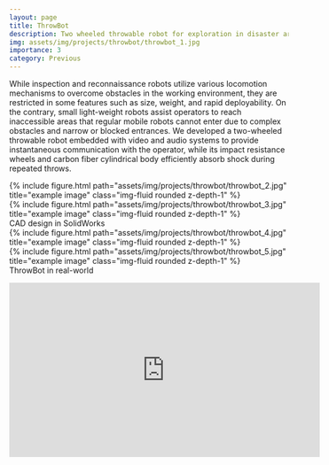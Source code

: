```yaml
---
layout: page
title: ThrowBot
description: Two wheeled throwable robot for exploration in disaster areas
img: assets/img/projects/throwbot/throwbot_1.jpg
importance: 3
category: Previous
---
```


While inspection and reconnaissance robots utilize various locomotion mechanisms to overcome obstacles in the working environment, they are restricted in some features such as size, weight, and rapid deployability. On the contrary, small light-weight robots assist operators to reach inaccessible areas that regular mobile robots cannot enter due to complex obstacles and narrow or blocked entrances. We developed a two-wheeled throwable robot embedded with video and audio systems to provide instantaneous communication with the operator, while its impact resistance wheels and carbon fiber cylindrical body efficiently absorb shock during repeated throws.

<div class="row">
    <div class="col-sm mt-3 mt-md-0">
        {% include figure.html path="assets/img/projects/throwbot/throwbot_2.jpg" title="example image" class="img-fluid rounded z-depth-1" %}
    </div>
    <div class="col-sm mt-3 mt-md-0">
        {% include figure.html path="assets/img/projects/throwbot/throwbot_3.jpg" title="example image" class="img-fluid rounded z-depth-1" %}
    </div>
</div>
<div class="caption">
    CAD design in SolidWorks
</div>


<div class="row justify-content-sm-center">
    <div class="col-sm-5 mt-3 mt-md-0">
        {% include figure.html path="assets/img/projects/throwbot/throwbot_4.jpg" title="example image" class="img-fluid rounded z-depth-1" %}
    </div>
    <div class="col-sm-6 mt-3 mt-md-0">
        {% include figure.html path="assets/img/projects/throwbot/throwbot_5.jpg" title="example image" class="img-fluid rounded z-depth-1" %}
    </div>
</div>
<div class="caption">
    ThrowBot in real-world
</div>

<p align="center"><iframe width="560" height="315" src="https://www.youtube.com/embed/r7vEuXhTjN8?rel=0" title="YouTube video player" frameborder="0" allow="accelerometer; autoplay; clipboard-write; encrypted-media; gyroscope; picture-in-picture" allowfullscreen></iframe>
</p>

